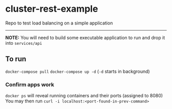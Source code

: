 # cluster-rest-example

Repo to test load balancing on a simple application

----

**NOTE:** You will need to build some executable application to run and drop it into `services/api`

## To run

`docker-compose pull`
`docker-compose up -d` (`-d` starts in background)

### Confirm apps work

`docker ps` will reveal running containers and their ports (assigned to 8080)
You may then run `curl -i localhost:<port-found-in-prev-command>`
